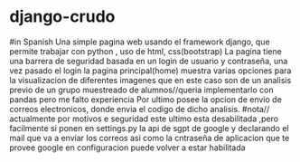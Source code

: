 # django-crudo
#in Spanish
Una simple pagina web usando el framework django, que permite trabajar con python , uso de html, css(bootstrap)
La pagina tiene una barrera de seguridad basada en un login de usuario y contraseña, 
una vez pasado el login la pagina principal(home) muestra varias opciones para la visualizacion de diferentes imagenes que en este caso son de un analisis previo
de un grupo muestreado de alumnos//queria implementarlo con pandas pero me falto experiencia
Por ultimo posee la opcion de envio de correos electronicos, donde envia el codigo de dicho analisis.
#nota// actualmente por motivos e seguridad este ultimo esta desabilitada ,pero facilmente si ponen en settings.py la api de sgpt de google y
declarando el mail que va a enviar los correos asi como la cntraseña de aplicacion que te provee google en configuracion puede volver a estar habilitada
